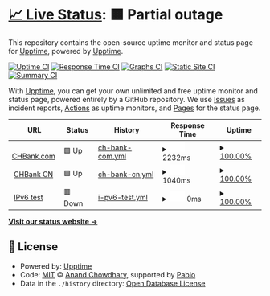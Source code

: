 # [📈 Live Status](https://upptime.github.io/upptime): <!--live status--> **🟧 Partial outage**

This repository contains the open-source uptime monitor and status page for [Upptime](https://upptime.js.org), powered by [Upptime](https://github.com/upptime/upptime).

[![Uptime CI](https://github.com/klmkchb/Website-Status-Monitor/workflows/Uptime%20CI/badge.svg)](https://github.com/klmkchb/Website-Status-Monitor/actions?query=workflow%3A%22Uptime+CI%22)
[![Response Time CI](https://github.com/klmkchb/Website-Status-Monitor/workflows/Response%20Time%20CI/badge.svg)](https://github.com/klmkchb/Website-Status-Monitor/actions?query=workflow%3A%22Response+Time+CI%22)
[![Graphs CI](https://github.com/klmkchb/Website-Status-Monitor/workflows/Graphs%20CI/badge.svg)](https://github.com/klmkchb/Website-Status-Monitor/actions?query=workflow%3A%22Graphs+CI%22)
[![Static Site CI](https://github.com/klmkchb/Website-Status-Monitor/workflows/Static%20Site%20CI/badge.svg)](https://github.com/klmkchb/Website-Status-Monitor/actions?query=workflow%3A%22Static+Site+CI%22)
[![Summary CI](https://github.com/klmkchb/Website-Status-Monitor/workflows/Summary%20CI/badge.svg)](https://github.com/klmkchb/Website-Status-Monitor/actions?query=workflow%3A%22Summary+CI%22)

With [Upptime](https://upptime.js.org), you can get your own unlimited and free uptime monitor and status page, powered entirely by a GitHub repository. We use [Issues](https://github.com/upptime/upptime/issues) as incident reports, [Actions](https://github.com/klmkchb/Website-Status-Monitor/actions) as uptime monitors, and [Pages](https://upptime.github.io/upptime) for the status page.

<!--start: status pages-->
<!-- This summary is generated by Upptime (https://github.com/upptime/upptime) -->
<!-- Do not edit this manually, your changes will be overwritten -->
<!-- prettier-ignore -->
| URL | Status | History | Response Time | Uptime |
| --- | ------ | ------- | ------------- | ------ |
| <img alt="" src="https://icons.duckduckgo.com/ip3/www.chbank.com.ico" height="13"> [CHBank.com](https://www.chbank.com) | 🟩 Up | [ch-bank-com.yml](https://github.com/klmkchb/Website-Status-Monitor/commits/HEAD/history/ch-bank-com.yml) | <details><summary><img alt="Response time graph" src="./graphs/ch-bank-com/response-time-week.png" height="20"> 2232ms</summary><br><a href="https://klmkchb.github.io/Website-Status-Monitor/history/ch-bank-com"><img alt="Response time 2232" src="https://img.shields.io/endpoint?url=https%3A%2F%2Fraw.githubusercontent.com%2Fklmkchb%2FWebsite-Status-Monitor%2FHEAD%2Fapi%2Fch-bank-com%2Fresponse-time.json"></a><br><a href="https://klmkchb.github.io/Website-Status-Monitor/history/ch-bank-com"><img alt="24-hour response time 2232" src="https://img.shields.io/endpoint?url=https%3A%2F%2Fraw.githubusercontent.com%2Fklmkchb%2FWebsite-Status-Monitor%2FHEAD%2Fapi%2Fch-bank-com%2Fresponse-time-day.json"></a><br><a href="https://klmkchb.github.io/Website-Status-Monitor/history/ch-bank-com"><img alt="7-day response time 2232" src="https://img.shields.io/endpoint?url=https%3A%2F%2Fraw.githubusercontent.com%2Fklmkchb%2FWebsite-Status-Monitor%2FHEAD%2Fapi%2Fch-bank-com%2Fresponse-time-week.json"></a><br><a href="https://klmkchb.github.io/Website-Status-Monitor/history/ch-bank-com"><img alt="30-day response time 2232" src="https://img.shields.io/endpoint?url=https%3A%2F%2Fraw.githubusercontent.com%2Fklmkchb%2FWebsite-Status-Monitor%2FHEAD%2Fapi%2Fch-bank-com%2Fresponse-time-month.json"></a><br><a href="https://klmkchb.github.io/Website-Status-Monitor/history/ch-bank-com"><img alt="1-year response time 2232" src="https://img.shields.io/endpoint?url=https%3A%2F%2Fraw.githubusercontent.com%2Fklmkchb%2FWebsite-Status-Monitor%2FHEAD%2Fapi%2Fch-bank-com%2Fresponse-time-year.json"></a></details> | <details><summary><a href="https://klmkchb.github.io/Website-Status-Monitor/history/ch-bank-com">100.00%</a></summary><a href="https://klmkchb.github.io/Website-Status-Monitor/history/ch-bank-com"><img alt="All-time uptime 100.00%" src="https://img.shields.io/endpoint?url=https%3A%2F%2Fraw.githubusercontent.com%2Fklmkchb%2FWebsite-Status-Monitor%2FHEAD%2Fapi%2Fch-bank-com%2Fuptime.json"></a><br><a href="https://klmkchb.github.io/Website-Status-Monitor/history/ch-bank-com"><img alt="24-hour uptime 100.00%" src="https://img.shields.io/endpoint?url=https%3A%2F%2Fraw.githubusercontent.com%2Fklmkchb%2FWebsite-Status-Monitor%2FHEAD%2Fapi%2Fch-bank-com%2Fuptime-day.json"></a><br><a href="https://klmkchb.github.io/Website-Status-Monitor/history/ch-bank-com"><img alt="7-day uptime 100.00%" src="https://img.shields.io/endpoint?url=https%3A%2F%2Fraw.githubusercontent.com%2Fklmkchb%2FWebsite-Status-Monitor%2FHEAD%2Fapi%2Fch-bank-com%2Fuptime-week.json"></a><br><a href="https://klmkchb.github.io/Website-Status-Monitor/history/ch-bank-com"><img alt="30-day uptime 100.00%" src="https://img.shields.io/endpoint?url=https%3A%2F%2Fraw.githubusercontent.com%2Fklmkchb%2FWebsite-Status-Monitor%2FHEAD%2Fapi%2Fch-bank-com%2Fuptime-month.json"></a><br><a href="https://klmkchb.github.io/Website-Status-Monitor/history/ch-bank-com"><img alt="1-year uptime 100.00%" src="https://img.shields.io/endpoint?url=https%3A%2F%2Fraw.githubusercontent.com%2Fklmkchb%2FWebsite-Status-Monitor%2FHEAD%2Fapi%2Fch-bank-com%2Fuptime-year.json"></a></details>
| <img alt="" src="https://icons.duckduckgo.com/ip3/www.chbank.com.cn.ico" height="13"> [CHBank CN](http://www.chbank.com.cn) | 🟩 Up | [ch-bank-cn.yml](https://github.com/klmkchb/Website-Status-Monitor/commits/HEAD/history/ch-bank-cn.yml) | <details><summary><img alt="Response time graph" src="./graphs/ch-bank-cn/response-time-week.png" height="20"> 1040ms</summary><br><a href="https://klmkchb.github.io/Website-Status-Monitor/history/ch-bank-cn"><img alt="Response time 1040" src="https://img.shields.io/endpoint?url=https%3A%2F%2Fraw.githubusercontent.com%2Fklmkchb%2FWebsite-Status-Monitor%2FHEAD%2Fapi%2Fch-bank-cn%2Fresponse-time.json"></a><br><a href="https://klmkchb.github.io/Website-Status-Monitor/history/ch-bank-cn"><img alt="24-hour response time 1040" src="https://img.shields.io/endpoint?url=https%3A%2F%2Fraw.githubusercontent.com%2Fklmkchb%2FWebsite-Status-Monitor%2FHEAD%2Fapi%2Fch-bank-cn%2Fresponse-time-day.json"></a><br><a href="https://klmkchb.github.io/Website-Status-Monitor/history/ch-bank-cn"><img alt="7-day response time 1040" src="https://img.shields.io/endpoint?url=https%3A%2F%2Fraw.githubusercontent.com%2Fklmkchb%2FWebsite-Status-Monitor%2FHEAD%2Fapi%2Fch-bank-cn%2Fresponse-time-week.json"></a><br><a href="https://klmkchb.github.io/Website-Status-Monitor/history/ch-bank-cn"><img alt="30-day response time 1040" src="https://img.shields.io/endpoint?url=https%3A%2F%2Fraw.githubusercontent.com%2Fklmkchb%2FWebsite-Status-Monitor%2FHEAD%2Fapi%2Fch-bank-cn%2Fresponse-time-month.json"></a><br><a href="https://klmkchb.github.io/Website-Status-Monitor/history/ch-bank-cn"><img alt="1-year response time 1040" src="https://img.shields.io/endpoint?url=https%3A%2F%2Fraw.githubusercontent.com%2Fklmkchb%2FWebsite-Status-Monitor%2FHEAD%2Fapi%2Fch-bank-cn%2Fresponse-time-year.json"></a></details> | <details><summary><a href="https://klmkchb.github.io/Website-Status-Monitor/history/ch-bank-cn">100.00%</a></summary><a href="https://klmkchb.github.io/Website-Status-Monitor/history/ch-bank-cn"><img alt="All-time uptime 100.00%" src="https://img.shields.io/endpoint?url=https%3A%2F%2Fraw.githubusercontent.com%2Fklmkchb%2FWebsite-Status-Monitor%2FHEAD%2Fapi%2Fch-bank-cn%2Fuptime.json"></a><br><a href="https://klmkchb.github.io/Website-Status-Monitor/history/ch-bank-cn"><img alt="24-hour uptime 100.00%" src="https://img.shields.io/endpoint?url=https%3A%2F%2Fraw.githubusercontent.com%2Fklmkchb%2FWebsite-Status-Monitor%2FHEAD%2Fapi%2Fch-bank-cn%2Fuptime-day.json"></a><br><a href="https://klmkchb.github.io/Website-Status-Monitor/history/ch-bank-cn"><img alt="7-day uptime 100.00%" src="https://img.shields.io/endpoint?url=https%3A%2F%2Fraw.githubusercontent.com%2Fklmkchb%2FWebsite-Status-Monitor%2FHEAD%2Fapi%2Fch-bank-cn%2Fuptime-week.json"></a><br><a href="https://klmkchb.github.io/Website-Status-Monitor/history/ch-bank-cn"><img alt="30-day uptime 100.00%" src="https://img.shields.io/endpoint?url=https%3A%2F%2Fraw.githubusercontent.com%2Fklmkchb%2FWebsite-Status-Monitor%2FHEAD%2Fapi%2Fch-bank-cn%2Fuptime-month.json"></a><br><a href="https://klmkchb.github.io/Website-Status-Monitor/history/ch-bank-cn"><img alt="1-year uptime 100.00%" src="https://img.shields.io/endpoint?url=https%3A%2F%2Fraw.githubusercontent.com%2Fklmkchb%2FWebsite-Status-Monitor%2FHEAD%2Fapi%2Fch-bank-cn%2Fuptime-year.json"></a></details>
| <img alt="" src="https://icons.duckduckgo.com/ip3/null.ico" height="13"> [IPv6 test](forwardemail.net) | 🟥 Down | [i-pv6-test.yml](https://github.com/klmkchb/Website-Status-Monitor/commits/HEAD/history/i-pv6-test.yml) | <details><summary><img alt="Response time graph" src="./graphs/i-pv6-test/response-time-week.png" height="20"> 0ms</summary><br><a href="https://klmkchb.github.io/Website-Status-Monitor/history/i-pv6-test"><img alt="Response time 0" src="https://img.shields.io/endpoint?url=https%3A%2F%2Fraw.githubusercontent.com%2Fklmkchb%2FWebsite-Status-Monitor%2FHEAD%2Fapi%2Fi-pv6-test%2Fresponse-time.json"></a><br><a href="https://klmkchb.github.io/Website-Status-Monitor/history/i-pv6-test"><img alt="24-hour response time 0" src="https://img.shields.io/endpoint?url=https%3A%2F%2Fraw.githubusercontent.com%2Fklmkchb%2FWebsite-Status-Monitor%2FHEAD%2Fapi%2Fi-pv6-test%2Fresponse-time-day.json"></a><br><a href="https://klmkchb.github.io/Website-Status-Monitor/history/i-pv6-test"><img alt="7-day response time 0" src="https://img.shields.io/endpoint?url=https%3A%2F%2Fraw.githubusercontent.com%2Fklmkchb%2FWebsite-Status-Monitor%2FHEAD%2Fapi%2Fi-pv6-test%2Fresponse-time-week.json"></a><br><a href="https://klmkchb.github.io/Website-Status-Monitor/history/i-pv6-test"><img alt="30-day response time 0" src="https://img.shields.io/endpoint?url=https%3A%2F%2Fraw.githubusercontent.com%2Fklmkchb%2FWebsite-Status-Monitor%2FHEAD%2Fapi%2Fi-pv6-test%2Fresponse-time-month.json"></a><br><a href="https://klmkchb.github.io/Website-Status-Monitor/history/i-pv6-test"><img alt="1-year response time 0" src="https://img.shields.io/endpoint?url=https%3A%2F%2Fraw.githubusercontent.com%2Fklmkchb%2FWebsite-Status-Monitor%2FHEAD%2Fapi%2Fi-pv6-test%2Fresponse-time-year.json"></a></details> | <details><summary><a href="https://klmkchb.github.io/Website-Status-Monitor/history/i-pv6-test">100.00%</a></summary><a href="https://klmkchb.github.io/Website-Status-Monitor/history/i-pv6-test"><img alt="All-time uptime 100.00%" src="https://img.shields.io/endpoint?url=https%3A%2F%2Fraw.githubusercontent.com%2Fklmkchb%2FWebsite-Status-Monitor%2FHEAD%2Fapi%2Fi-pv6-test%2Fuptime.json"></a><br><a href="https://klmkchb.github.io/Website-Status-Monitor/history/i-pv6-test"><img alt="24-hour uptime 100.00%" src="https://img.shields.io/endpoint?url=https%3A%2F%2Fraw.githubusercontent.com%2Fklmkchb%2FWebsite-Status-Monitor%2FHEAD%2Fapi%2Fi-pv6-test%2Fuptime-day.json"></a><br><a href="https://klmkchb.github.io/Website-Status-Monitor/history/i-pv6-test"><img alt="7-day uptime 100.00%" src="https://img.shields.io/endpoint?url=https%3A%2F%2Fraw.githubusercontent.com%2Fklmkchb%2FWebsite-Status-Monitor%2FHEAD%2Fapi%2Fi-pv6-test%2Fuptime-week.json"></a><br><a href="https://klmkchb.github.io/Website-Status-Monitor/history/i-pv6-test"><img alt="30-day uptime 100.00%" src="https://img.shields.io/endpoint?url=https%3A%2F%2Fraw.githubusercontent.com%2Fklmkchb%2FWebsite-Status-Monitor%2FHEAD%2Fapi%2Fi-pv6-test%2Fuptime-month.json"></a><br><a href="https://klmkchb.github.io/Website-Status-Monitor/history/i-pv6-test"><img alt="1-year uptime 100.00%" src="https://img.shields.io/endpoint?url=https%3A%2F%2Fraw.githubusercontent.com%2Fklmkchb%2FWebsite-Status-Monitor%2FHEAD%2Fapi%2Fi-pv6-test%2Fuptime-year.json"></a></details>

<!--end: status pages-->

[**Visit our status website →**](https://upptime.github.io/upptime)

## 📄 License

- Powered by: [Upptime](https://github.com/upptime/upptime)
- Code: [MIT](./LICENSE) © [Anand Chowdhary](https://anandchowdhary.com), supported by [Pabio](https://pabio.com)
- Data in the `./history` directory: [Open Database License](https://opendatacommons.org/licenses/odbl/1-0/)
